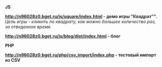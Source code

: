 **JS**

**http://n96028z0.bget.ru/js/square/index.html - демо игры "Квадрат"".** _Цель игры - кликнть по квадрату, как можно большее количество раз, за отведенное время._

**http://n96028z0.bget.ru/js/blog/dist/index.html - блог**

**PHP**

**http://n96028z0.bget.ru/php/csv_import/index.php - тестовый импорт из CSV**

